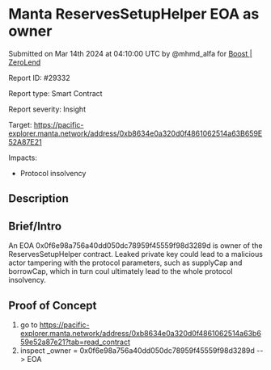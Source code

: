 
# Manta ReservesSetupHelper EOA as owner

Submitted on Mar 14th 2024 at 04:10:00 UTC by @mhmd_alfa for [Boost | ZeroLend](https://immunefi.com/bounty/zerolend-boost/)

Report ID: #29332

Report type: Smart Contract

Report severity: Insight

Target: https://pacific-explorer.manta.network/address/0xb8634e0a320d0f4861062514a63B659E52A87E21

Impacts:
- Protocol insolvency

## Description
## Brief/Intro
An EOA 0x0f6e98a756a40dd050dc78959f45559f98d3289d is owner of the ReservesSetupHelper contract. Leaked private key could lead to a malicious actor tampering with the protocol parameters, such as supplyCap and borrowCap, which in turn coul ultimately lead to the whole protocol insolvency.



## Proof of Concept
1. go to https://pacific-explorer.manta.network/address/0xb8634e0a320d0f4861062514a63b659e52a87e21?tab=read_contract
2. inspect _owner = 0x0f6e98a756a40dd050dc78959f45559f98d3289d --> EOA